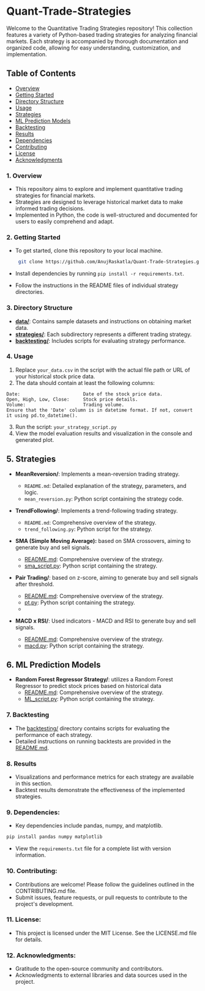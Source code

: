 # Quant-Trade-Strategies

Welcome to the Quantitative Trading Strategies repository! This collection features a variety of Python-based trading strategies for analyzing financial markets. Each strategy is accompanied by thorough documentation and organized code, allowing for easy understanding, customization, and implementation.

## Table of Contents

- [Overview](#1-overview)
- [Getting Started](#2-getting-started)
- [Directory Structure](#3-directory-structure)
- [Usage](#4-usage)
- [Strategies](#5-strategies)
- [ML Prediction Models](#6-ml-prediction-models)
- [Backtesting](#7-backtesting)
- [Results](#8-results)
- [Dependencies](#9-dependencies)
- [Contributing](#10-contributing)
- [License](#11-license)
- [Acknowledgments](#12-acknowledgments)

### 1. Overview

- This repository aims to explore and implement quantitative trading strategies for financial markets.
- Strategies are designed to leverage historical market data to make informed trading decisions.
- Implemented in Python, the code is well-structured and documented for users to easily comprehend and adapt.

### 2. Getting Started

- To get started, clone this repository to your local machine.
  
  ```bash
   git clone https://github.com/AnujRaskatla/Quant-Trade-Strategies.git
- Install dependencies by running `pip install -r requirements.txt`.
- Follow the instructions in the README files of individual strategy directories.

### 3. Directory Structure

- [**data/**](data): Contains sample datasets and instructions on obtaining market data.
- [**strategies/**](strategies): Each subdirectory represents a different trading strategy.
- [**backtesting/**](backtesting): Includes scripts for evaluating strategy performance.
  
### 4. Usage
  1. Replace `your_data.csv` in the script with the actual file path or URL of your historical stock price data.
  2. The data should contain at least the following columns:

    Date:                       Date of the stock price data.
    Open, High, Low, Close:     Stock price details.
    Volume:                     Trading volume.
    Ensure that the 'Date' column is in datetime format. If not, convert it using pd.to_datetime().
  3. Run the script: `your_strategy_script.py`
  4. View the model evaluation results and visualization in the console and generated plot.

## 5. Strategies

- **MeanReversion/**: Implements a mean-reversion trading strategy.
  - `README.md`: Detailed explanation of the strategy, parameters, and logic.
  - `mean_reversion.py`: Python script containing the strategy code.

- **TrendFollowing/**: Implements a trend-following trading strategy.
  - `README.md`: Comprehensive overview of the strategy.
  - `trend_following.py`: Python script for the strategy.
    
- **SMA (Simple Moving Average):** based on SMA crossovers, aiming to generate buy and sell signals.
  - [README.md](strategies/SMA/ReadMe.md): Comprehensive overview of the strategy.
  - [sma_script.py](strategies/SMA/sma_script.py): Python script containing the strategy.

- **Pair Trading/**: based on z-score, aiming to generate buy and sell signals after threshold.
  - [README.md](strategies/Pair_Trading/README.md): Comprehensive overview of the strategy.
  - [pt.py](strategies/Pair_Trading/pt.py): Python script containing the strategy.
  - 
- **MACD x RSI/**: Used indicators - MACD and RSI to generate buy and sell signals.
  - [README.md](strategies/MACD_x_RSI/README.md): Comprehensive overview of the strategy.
  - [macd.py](strategies/MACD_x_RSI/macd.py): Python script containing the strategy.
    
## 6. ML Prediction Models
- **Random Forest Regressor Strategy/**: utilizes a Random Forest Regressor to predict stock prices based on historical data
  - [README.md](strategies/ML_Model/README.md): Comprehensive overview of the strategy.
  - [ML_script.py](strategies/ML_Model/ML_script.py): Python script containing the strategy.

### 7. Backtesting


- The [backtesting/](backtesting) directory contains scripts for evaluating the performance of each strategy.
- Detailed instructions on running backtests are provided in the [README.md](backtesting/README.md).

### 8. Results

- Visualizations and performance metrics for each strategy are available in this section.
- Backtest results demonstrate the effectiveness of the implemented strategies.

### 9. Dependencies:

- Key dependencies include pandas, numpy, and matplotlib.
```bash
pip install pandas numpy matplotlib
```
- View the `requirements.txt` file for a complete list with version information.

### 10. Contributing:

- Contributions are welcome! Please follow the guidelines outlined in the CONTRIBUTING.md file.
- Submit issues, feature requests, or pull requests to contribute to the project's development.

### 11. License:

- This project is licensed under the MIT License. See the LICENSE.md file for details.

### 12. Acknowledgments:

- Gratitude to the open-source community and contributors.
- Acknowledgments to external libraries and data sources used in the project.
